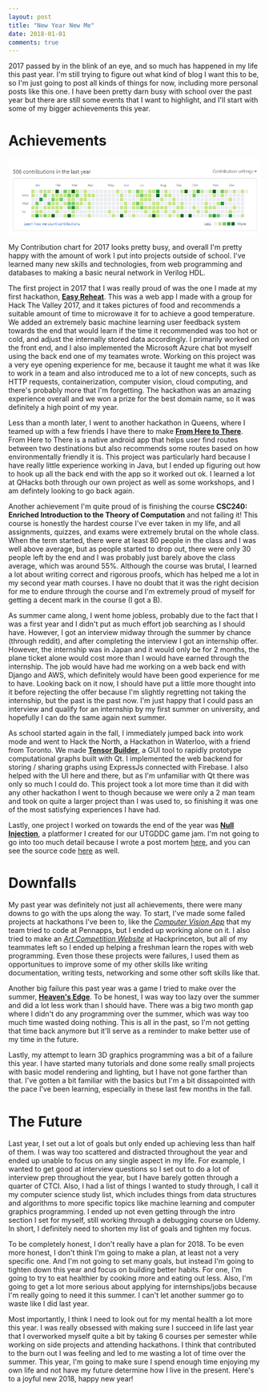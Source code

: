 ```yaml
---
layout: post
title: "New Year New Me"
date: 2018-01-01
comments: true
---
```


2017 passed by in the blink of an eye, and so much has happened in my life this past year. I'm still trying to figure out what kind of blog I want this to be, so I'm just going to post all kinds of things for now, including more personal posts like this one. I have been pretty darn busy with school over the past year but there are still some events that I want to highlight, and I'll start with some of my bigger achievements this year.

# Achievements

![Github Contribution Chart](/assets/github_contrib.png)

My Contribution chart for 2017 looks pretty busy, and overall I'm pretty happy with the amount of work I put into projects outside of school. I've learned many new skills and technologies, from web programming and databases to making a basic neural network in Verilog HDL.

The first project in 2017 that I was really proud of was the one I made at my first hackathon, [**Easy Reheat**](https://github.com/junthehacker/easy-reheat). This was a web app I made with a group for Hack The Valley 2017, and it takes pictures of food and recommends a suitable amount of time to microwave it for to achieve a good temperature. We added an extremely basic machine learning user feedback system towards the end that would learn if the time it recommended was too hot or cold, and adjust the internally stored data accordingly. I primarily worked on the front end, and I also implemented the Microsoft Azure chat bot myself using the back end one of my teamates wrote. Working on this project was a very eye opening experience for me, because it taught me what it was like to work in a team and also introduced me to a lot of new concepts, such as HTTP requests, containerization, computer vision, cloud computing, and there's probably more that I'm forgetting. The hackathon was an amazing experience overall and we won a prize for the best domain name, so it was definitely a high point of my year.

Less than a month later, I went to another hackathon in Queens, where I teamed up with a few friends I have there to make [**From Here to There**](https://github.com/ianw3214/FromHereToThere). From Here to There is a native android app that helps user find routes between two destinations but also recommends some routes based on how environmentally friendly it is. This project was particularly hard because I have really little experience working in Java, but I ended up figuring out how to hook up all the back end with the app so it worked out ok. I learned a lot at QHacks both through our own project as well as some workshops, and I am defintely looking to go back again.

Another achievement I'm quite proud of is finishing the course **CSC240: Enriched Introduction to the Theory of Computation** and not failing it! This course is honestly the hardest course I've ever taken in my life, and all assignments, quizzes, and exams were extremely brutal on the whole class. When the term started, there were at least 80 people in the class and I was well above average, but as people started to drop out, there were only 30 people left by the end and I was probably just barely above the class average, which was around 55%. Although the course was brutal, I learned a lot about writing correct and rigorous proofs, which has helped me a lot in my second year math courses. I have no doubt that it was the right decision for me to endure through the course and I'm extremely proud of myself for getting a decent mark in the course (I got a B).

As summer came along, I went home jobless, probably due to the fact that I was a first year and I didn't put as much effort job searching as I should have. However, I got an interview midway through the summer by chance (through reddit), and after completing the interview I got an internship offer. However, the internship was in Japan and it would only be for 2 months, the plane ticket alone would cost more than I would have earned through the internship. The job would have had me working on a web back end with Django and AWS, which definitely would have been good experience for me to have. Looking back on it now, I should have put a little more thought into it before rejecting the offer because I'm slightly regretting not taking the internship, but the past is the past now. I'm just happy that I could pass an interview and qualify for an internship by my first summer on university, and hopefully I can do the same again next summer.

As school started again in the fall, I immediately jumped back into work mode and went to Hack the North, a Hackathon in Waterloo, with a friend from Toronto. We made [**Tensor Builder**](https://github.com/TommyX12/tensorbuilder), a GUI tool to rapidly prototype computational graphs built with Qt. I implemented the web backend for storing / sharing graphs using ExpressJs connected with Firebase. I also helped with the UI here and there, but as I'm unfamiliar with Qt there was only so much I could do. This project took a lot more time than it did with any other hackathon I went to though because we were only a 2 man team and took on quite a larger project than I was used to, so finishing it was one of the most satisfying experiences I have had.

Lastly, one project I worked on towards the end of the year was [**Null Injection**](https://quichi.itch.io/null-injector), a platformer I created for our UTGDDC game jam. I'm not going to go into too much detail because I wrote a post mortem [here](http://quichi.me/blog/2017/11/06/null-injection), and you can see the source code [here](https://github.com/ianw3214/FusionBlitz) as well.

# Downfalls

My past year was definitely not just all achievements, there were many downs to go with the ups along the way. To start, I've made some failed projects at hackathons I've been to, like the [*Computer Vision App*](https://github.com/ianw3214/WallObjectSeparator2000) that my team tried to code at Pennapps, but I ended up working alone on it. I also tried to make an [*Art Competition Website*](https://github.com/ianw3214/ArtClub) at Hackprinceton, but all of my teammates left so I ended up helping a freshman learn the ropes with web programming. Even those these projects were failures, I used them as opportunitues to improve some of my other skills like writing documentation, writing tests, networking and some other soft skills like that.

Another big failure this past year was a game I tried to make over the summer, [**Heaven's Edge**](https://github.com/ianw3214/HeavensEdge). To be honest, I was way too lazy over the summer and did a lot less work than I should have. There was a big two month gap where I didn't do any programming over the summer, which was way too much time wasted doing nothing. This is all in the past, so I'm not getting that time back anymore but it'll serve as a reminder to make better use of my time in the future.

Lastly, my attempt to learn 3D graphics programming was a bit of a failure this year. I have started many tutorials and done some really small projects with basic model rendering and lighting, but I have not gone farther than that. I've gotten a bit familiar with the basics but I'm a bit dissapointed with the pace I've been learning, especially in these last few months in the fall.

# The Future

Last year, I set out a lot of goals but only ended up achieving less than half of them. I was way too scattered and distracted throughout the year and ended up unable to focus on any single aspect in my life. For example, I wanted to get good at interview questions so I set out to do a lot of interview prep throughout the year, but I have barely gotten through a quarter of CTCI. Also, I had a list of things I wanted to study through, I call it my computer science study list, which includes things from data structures and algorithms to more specific topics like machine learning and computer graphics programming. I ended up not even getting through the intro section I set for myself, still working through a debugging course on Udemy. In short, I definitely need to shorten my list of goals and tighten my focus.

To be completely honest, I don't really have a plan for 2018. To be even more honest, I don't think I'm going to make a plan, at least not a very specific one. And I'm not going to set many goals, but instead I'm going to tighten down this year and focus on building better habits. For one, I'm going to try to eat healthier by cooking more and eating out less. Also, I'm going to get a lot more serious about applying for internships/jobs because I'm really going to need it this summer. I can't let another summer go to waste like I did last year.

Most importantly, I think I need to look out for my mental health a lot more this year. I was really obsessed with making sure I succeed in life last year that I overworked myself quite a bit by taking 6 courses per semester while working on side projects and attending hackathons. I think that contributed to the burn out I was feeling and led to me wasting a lot of time over the summer. This year, I'm going to make sure I spend enough time enjoying my own life and not have my future determine how I live in the present. Here's to a joyful new 2018, happy new year!